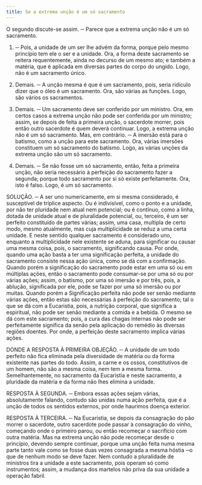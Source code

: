 ```yaml
---
title: Se a extrema unção é um só sacramento
---
```


O segundo discute-se assim. ─ Parece que a extrema unção não é um só sacramento.  

1. ─ Pois, a unidade de um ser lhe advém da forma, porque pelo mesmo princípio tem ele o ser e a unidade. Ora, a forma deste sacramento se reitera requentemente, ainda no decurso de um mesmo ato; e também a matéria, que é aplicada em diversas partes do corpo do ungido. Logo, não é um sacramento único.  

2. Demais. ─ A unção mesma é que é um sacramento, pois, seria ridículo dizer que o óleo é um sacramento. Ora, são várias as funções. Logo, são vários os sacramentos.  

3. Demais. ─ Um sacramento deve ser conferido por um ministro. Ora, em certos casos a extrema unção não pode ser conferida por um ministro; assim, se depois de feita a primeira unção, o sacerdote morrer, pois então outro sacerdote é quem deverá continuar. Logo, a extrema unção não é um só sacramento.  Mas, em contrário. ─ A imersão está para o batismo, como a unção para este sacramento. Ora, várias imersões constituem um só sacramento do batismo. Logo, as várias unções da extrema unção são um só sacramento.  

2. Demais. ─ Se não fosse um só sacramento, então, feita a primeira unção, não seria necessário à perfeição do sacramento fazer a segunda; porque todo sacramento por si só existe perfeitamente. Ora, isto é falso. Logo, é um só sacramento.  

SOLUÇÃO. ─ A ser uno numericamente, em si mesma considerado, é susceptível de tríplice aspecto. Ou é indivisível, como o ponto e a unidade, por não ter pluridade nem atual nem potencial; ou é contínuo, como a linha, dotada de unidade atual e de pluralidade potencial, ou, terceiro, é um ser perfeito constituído de partes várias; assim, uma casa, multipla de certo modo, mesmo atualmente, mas cuja multiplicidade se reduz a uma certa unidade. E neste sentido qualquer sacramento é considerado uno, enquanto a multiplicidade nele existente se aduna, para significar ou causar uma mesma coisa, pois, o sacramento, significando causa. Por onde, quando uma ação basta a ter uma significação perfeita, a unidade do sacramento consiste nessa ação única, como se dá com a confirmação. Quando porém a significação do sacramento pode estar em uma só ou em múltiplas ações, então o sacramento pode consumar-se por uma só ou por várias ações; assim, o batismo, por uma só imersão e por três, pois, a ablução, significada por ele, pode se fazer por uma só imersão ou por muitas. Quando porém a Significação perfeita não pode ser senão mediante várias ações, então estas são necessárias à perfeição do sacramento; tal o que se dá com a Eucaristia, pois, a nutrição corporal, que significa a espiritual, não pode ser senão mediante a comida e a bebida. O mesmo se dá com este sacramento; pois, a cura das chagas internas não pode ser perfeitamente significa da senão pela aplicação do remédio às diversas regiões doentes. Por onde, a perfeição deste sacramento implica várias ações.  

DONDE A RESPOSTA À PRIMEIRA OBJEÇÃO. ─ A unidade de um todo perfeito não fica eliminada pela diversidade de matéria ou da forma existente nas partes do todo. Assim, a carne e os ossos, constitutivos de um homem, não são a mesma coisa, nem tem a mesma forma. Semelhantemente, no sacramento da Eucaristia e neste sacramento, a pluridade da matéria e da forma não lhes elimina a unidade.  

RESPOSTA À SEGUNDA. ─ Embora essas ações sejam várias, absolutamente falando, contudo são unidas numa ação perfeita, que é a unção de todos os sentidos externos, por onde haurimos doença exterior.  

RESPOSTA À TERCEIRA. ─ Na Eucaristia, se depois da consagração do pão morrer o sacerdote, outro sacerdote pode passar à consagração do vinho, começando onde o primeiro parou, ou então recomeçar o sacrifício com outra matéria. Mas na extrema unção não pode recomeçar desde o princípio, devendo sempre continuar, porque uma unção feita numa mesma parte tanto vale como se fosse duas vezes consagrada a mesma hóstia ─o que de nenhum modo se deve fazer. Nem contudo a pluralidade de ministros tira a unidade a este sacramento, pois operam só como instrumentos; assim, a mudança dos martelos não priva da sua unidade a operação fabril.